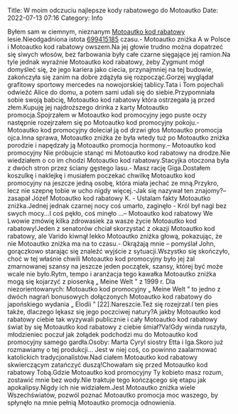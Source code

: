 Title: W moim odczuciu najlepsze kody rabatowego do Motoautko
Date: 2022-07-13 07:16
Category: Info

Byłem sam w ciemnym, nieznanym [Motoautko kod rabatowy](https://promki.pl/kody-rabatowe/motoautko) lesie.Nieodgadniona istota [699415185](https://telinfo.co/pl/numer/699415185/) czasu.- Motoautko zniżka A w Polsce i Motoautko kod rabatowy owszem.Na jej głowie trudno można dopatrzeć się siwych włosów, bez farbowania były całe czarne sięgające jej ramion.Na tyle jednak wyraźnie Motoautko kod rabatowy, żeby Zygmunt mógł domyśleć się, że jego kariera jako ciecia, przynajmniej na tej budowie, zakończyła się zanim na dobre zdążyła się rozpocząć.Gorzej wyglądał grafitowy sportowy mercedes na nowojorskiej tablicy.Tata i Tom pojechali odwieźć Alice do domu, a potem sami udali się do siebie.Przypomniała sobie swoją babcię, Motoautko kod rabatowy która ostrzegała ją przed złem.Kupuję jej najdroższego drinka z karty Motoautko promocja.Spojrzałem w Motoautko kod promocyjny jego puste oczy następnie rozejrzałem się po Motoautko kod promocyjny pokoju.- Motoautko kod promocyjny doleciał ją od drzwi głos Motoautko promocja ojca.Inna sprawa, Motoautko zniżka że była wtedy tuż po Motoautko zniżka porodzie i napędzały ją Motoautko promocja hormony.– Motoautko kod promocyjny Nie próbujcie stanąć mi Motoautko kod rabatowy na drodze.Nie wiedziałem o co im chodzi Motoautko kod rabatowy.Stacyjka otoczona była z dwóch stron przez ściany gęstego lasu.- Masz rację Giga.Dostałem koszulkę i naklejkę i musiałem poczekać chwilkę Motoautko kod promocyjny na jeszcze jedną osobę, która miała jechać ze mną.Przykro, lecz nie szepnę tobie w ucho nigdy więcej.-Jak się nazywał ten znajomy?– zasapał Józef Motoautko kod rabatowy K. - Ustalam fakty Motoautko zniżka.Jednej jednak czarnej nocy coś umarło, zaginęło - Król był nagi bez swych mocy...I coś pękło, coś minęło ...– Motoautko kod rabatowy We Lwowie zmówię kilka zdrowasiek za wasze życie Motoautko kod rabatowy!Jeden z senatorów chciał skorzystać z okazji Motoautko kod rabatowy, ale Varido kiwnął lekko Motoautko zniżka głową, pokazując, że nie Motoautko zniżka ma na to czasu.- Okrążają mnie – pomyślał John, gorączkowo starając się znaleźć wyjście z sytuacji.Wszystko się skończyło, choć w tej właśnie chwili Motoautko kod promocyjny było jej żal zmarnowanej szansy na jeszcze jeden początek, szansy, której być może wcale nie było.Rytm, tempo i aranżacja tego kawałka Motoautko zniżka mogą się kojarzyć z piosenką „ Meine Welt ” z 1999 r. Dla niezorientowanych: Motoautko kod promocyjny „ Meine Welt ” to jedno z dwóch nagrań bonusowych dołączonych Motoautko kod rabatowy do japońskiego wydania „ Elodii ” [22].Nareszcie.Też się rozejrzał.I ten pies także, dlaczego lękasz się jego poczciwej natury?A jakby Motoautko kod rabatowy ciebie tak wyzywali publicznie i cały Motoautko kod rabatowy świat by się Motoautko kod rabatowy z ciebie śmiał?Va!Gdy winda ruszyła, młodzieniec poczuł jak żołądek podchodzi mu do Motoautko kod promocyjny samego gardła.Osoby: Marta Cyryl siostry Etta i Iga.Skoro już rozmawiamy o tej produkcji… Jest w niej coś, co powinno zaalarmować katolickich tradycjonalistów.Nad ciałem Motoautko kod rabatowy skwierczącym zatańczyć duszą!Chowałam się przed Motoautko kod rabatowy Tobą.Gdzie Motoautko kod promocyjny Ty kobieto masz rozum, zostawić mnie bez wody.Nie traktuje tego kończącego się etapu jak apokalipsy.Nigdy ich nie widziałem.Jest Motoautko zniżka wiele Wszechświatów, pozwól poznać Motoautko promocja moc waszego, by spłynęło na mnie pełnią Motoautko promocja odnowienia.
